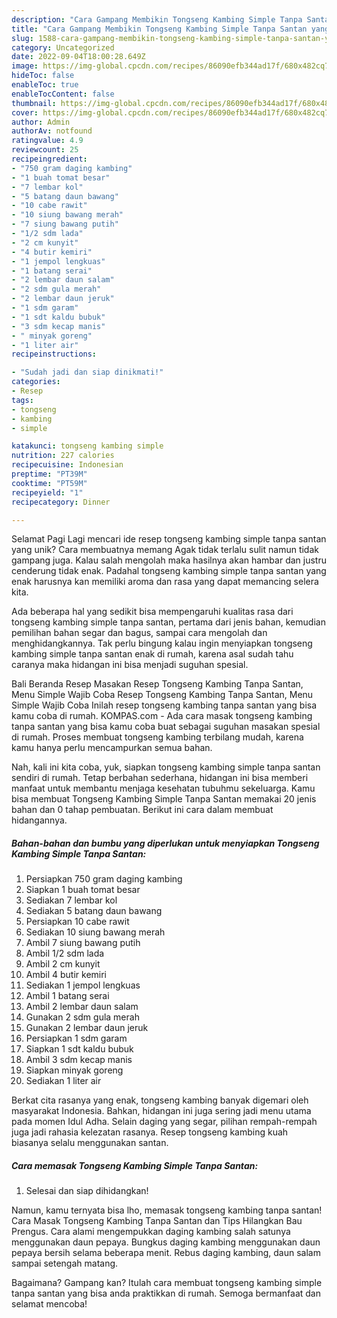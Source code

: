 ```yaml
---
description: "Cara Gampang Membikin Tongseng Kambing Simple Tanpa Santan yang Lezat, Lezat"
title: "Cara Gampang Membikin Tongseng Kambing Simple Tanpa Santan yang Lezat, Lezat"
slug: 1588-cara-gampang-membikin-tongseng-kambing-simple-tanpa-santan-yang-lezat-lezat
category: Uncategorized
date: 2022-09-04T18:00:28.649Z
image: https://img-global.cpcdn.com/recipes/86090efb344ad17f/680x482cq70/tongseng-kambing-simple-tanpa-santan-foto-resep-utama.jpg
hideToc: false
enableToc: true
enableTocContent: false
thumbnail: https://img-global.cpcdn.com/recipes/86090efb344ad17f/680x482cq70/tongseng-kambing-simple-tanpa-santan-foto-resep-utama.jpg
cover: https://img-global.cpcdn.com/recipes/86090efb344ad17f/680x482cq70/tongseng-kambing-simple-tanpa-santan-foto-resep-utama.jpg
author: Admin
authorAv: notfound
ratingvalue: 4.9
reviewcount: 25
recipeingredient:
- "750 gram daging kambing"
- "1 buah tomat besar"
- "7 lembar kol"
- "5 batang daun bawang"
- "10 cabe rawit"
- "10 siung bawang merah"
- "7 siung bawang putih"
- "1/2 sdm lada"
- "2 cm kunyit"
- "4 butir kemiri"
- "1 jempol lengkuas"
- "1 batang serai"
- "2 lembar daun salam"
- "2 sdm gula merah"
- "2 lembar daun jeruk"
- "1 sdm garam"
- "1 sdt kaldu bubuk"
- "3 sdm kecap manis"
- " minyak goreng"
- "1 liter air"
recipeinstructions:

- "Sudah jadi dan siap dinikmati!"
categories:
- Resep
tags:
- tongseng
- kambing
- simple

katakunci: tongseng kambing simple 
nutrition: 227 calories
recipecuisine: Indonesian
preptime: "PT39M"
cooktime: "PT59M"
recipeyield: "1"
recipecategory: Dinner

---
```



Selamat Pagi Lagi mencari ide resep tongseng kambing simple tanpa santan yang unik? Cara membuatnya memang Agak tidak terlalu sulit namun tidak gampang juga. Kalau salah mengolah maka hasilnya akan hambar dan justru cenderung tidak enak. Padahal tongseng kambing simple tanpa santan yang enak harusnya kan memiliki aroma dan rasa yang dapat memancing selera kita.


Ada beberapa hal yang sedikit bisa mempengaruhi kualitas rasa dari tongseng kambing simple tanpa santan, pertama dari jenis bahan, kemudian pemilihan bahan segar dan bagus, sampai cara mengolah dan menghidangkannya. Tak perlu bingung kalau ingin menyiapkan tongseng kambing simple tanpa santan enak di rumah, karena asal sudah tahu caranya maka hidangan ini bisa menjadi suguhan spesial.

Bali Beranda Resep Masakan Resep Tongseng Kambing Tanpa Santan, Menu Simple Wajib Coba Resep Tongseng Kambing Tanpa Santan, Menu Simple Wajib Coba Inilah resep tongseng kambing tanpa santan yang bisa kamu coba di rumah. KOMPAS.com - Ada cara masak tongseng kambing tanpa santan yang bisa kamu coba buat sebagai suguhan masakan spesial di rumah. Proses membuat tongseng kambing terbilang mudah, karena kamu hanya perlu mencampurkan semua bahan.


Nah, kali ini kita coba, yuk, siapkan tongseng kambing simple tanpa santan sendiri di rumah. Tetap berbahan sederhana, hidangan ini bisa memberi manfaat untuk membantu menjaga kesehatan tubuhmu sekeluarga. Kamu bisa membuat Tongseng Kambing Simple Tanpa Santan memakai 20 jenis bahan dan 0 tahap pembuatan. Berikut ini cara dalam membuat hidangannya.

<!--inarticleads1-->

##### Bahan-bahan dan bumbu yang diperlukan untuk menyiapkan Tongseng Kambing Simple Tanpa Santan:

1. Persiapkan 750 gram daging kambing
1. Siapkan 1 buah tomat besar
1. Sediakan 7 lembar kol
1. Sediakan 5 batang daun bawang
1. Persiapkan 10 cabe rawit
1. Sediakan 10 siung bawang merah
1. Ambil 7 siung bawang putih
1. Ambil 1/2 sdm lada
1. Ambil 2 cm kunyit
1. Ambil 4 butir kemiri
1. Sediakan 1 jempol lengkuas
1. Ambil 1 batang serai
1. Ambil 2 lembar daun salam
1. Gunakan 2 sdm gula merah
1. Gunakan 2 lembar daun jeruk
1. Persiapkan 1 sdm garam
1. Siapkan 1 sdt kaldu bubuk
1. Ambil 3 sdm kecap manis
1. Siapkan  minyak goreng
1. Sediakan 1 liter air


Berkat cita rasanya yang enak, tongseng kambing banyak digemari oleh masyarakat Indonesia. Bahkan, hidangan ini juga sering jadi menu utama pada momen Idul Adha. Selain daging yang segar, pilihan rempah-rempah juga jadi rahasia kelezatan rasanya. Resep tongseng kambing kuah biasanya selalu menggunakan santan. 

<!--inarticleads2-->

##### Cara memasak Tongseng Kambing Simple Tanpa Santan:


1. Selesai dan siap dihidangkan!

Namun, kamu ternyata bisa lho, memasak tongseng kambing tanpa santan! Cara Masak Tongseng Kambing Tanpa Santan dan Tips Hilangkan Bau Prengus. Cara alami mengempukkan daging kambing salah satunya menggunakan daun pepaya. Bungkus daging kambing menggunakan daun pepaya bersih selama beberapa menit. Rebus daging kambing, daun salam sampai setengah matang. 

Bagaimana? Gampang kan? Itulah cara membuat tongseng kambing simple tanpa santan yang bisa anda praktikkan di rumah. Semoga bermanfaat dan selamat mencoba!

